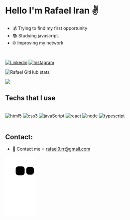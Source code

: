 <div align="left">

 <h1>Hello I'm Rafael Iran ✌️</h1>

- 💰 Trying to find my first opportunity
- 📚 Studying javascript.
- 🌐 Improving my network 
 
<p align="left">
  <img alt="" src="https://user-images.githubusercontent.com/69468112/199518301-1bb7b252-4eb8-41f9-8281-bc8cef47104f.gif"/>
</p>

[![Linkedin](	https://img.shields.io/badge/LinkedIn-0077B5?style=for-the-badge&logo=linkedin&logoColor=white)](https://www.linkedin.com/in/rafael-iran-a486a7170/)
[![Instagram]( https://img.shields.io/badge/Instagram-E4405F?style=for-the-badge&logo=instagram&logoColor=white)](https://www.instagram.com/rafael__iran/)

![Rafael GitHub stats](https://github-readme-stats.vercel.app/api?username=RafaelIran&show_icons=true&theme=dracula)

<div align="left">
    <img height="180em" src="https://github-readme-stats.vercel.app/api/top-langs/?username=RafaelIran&layout=compact&langs_count=7&theme=dark"/>
</div>

## Techs that I use 

<div style="display: inline_block"><br/>
  <img align="center" alt="html5" src="https://img.shields.io/badge/HTML5-E34F26?style=for-the-badge&logo=html5&logoColor=white"/>
  <img align="center" alt="css3" src="https://img.shields.io/badge/CSS3-1572B6?style=for-the-badge&logo=css3&logoColor=white"/>
  <img align="center" alt="javaScript" src="https://img.shields.io/badge/JavaScript-323330?style=for-the-badge&logo=javascript&logoColor=F7DF1E"/>
  <img align="center" alt="react" src="https://img.shields.io/badge/React-20232A?style=for-the-badge&logo=react&logoColor=61DAFB"/>
  <img align="center" alt="node" src="https://img.shields.io/badge/Node.js-43853D?style=for-the-badge&logo=node.js&logoColor=white"/>
  <img align="center" alt="typescript" src="https://img.shields.io/badge/TypeScript-007ACC?style=for-the-badge&logo=typescript&logoColor=white"/>
</div><br/>

## Contact:

- 🏰 Contact me = rafael9.rr@gmail.com
    
</div>

![snake gif](https://github.com/JailtonJ/JailtonJ/blob/output/github-contribution-grid-snake.svg)

